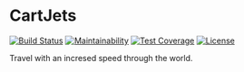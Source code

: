 # CartJets

[![Build Status](https://ci.joestr.at/job/CartJets/badge/icon)](https://ci.joestr.at/job/CartJets/)
[![Maintainability](https://api.codeclimate.com/v1/badges/bd824bc0984f5662e336/maintainability)](https://codeclimate.com/github/joestr/CartJets/maintainability)
[![Test Coverage](https://api.codeclimate.com/v1/badges/bd824bc0984f5662e336/test_coverage)](https://codeclimate.com/github/joestr/CartJets/test_coverage)
[![License](https://ci.joestr.at/job/CartJets/badge/icon?subject=license&status=EUPL-1.2&color=blue)](https://ci.joestr.at/job/CartJets/badge/icon?subject=license&status=EUPL-1.2&color=blue)

Travel with an incresed speed through the world.
